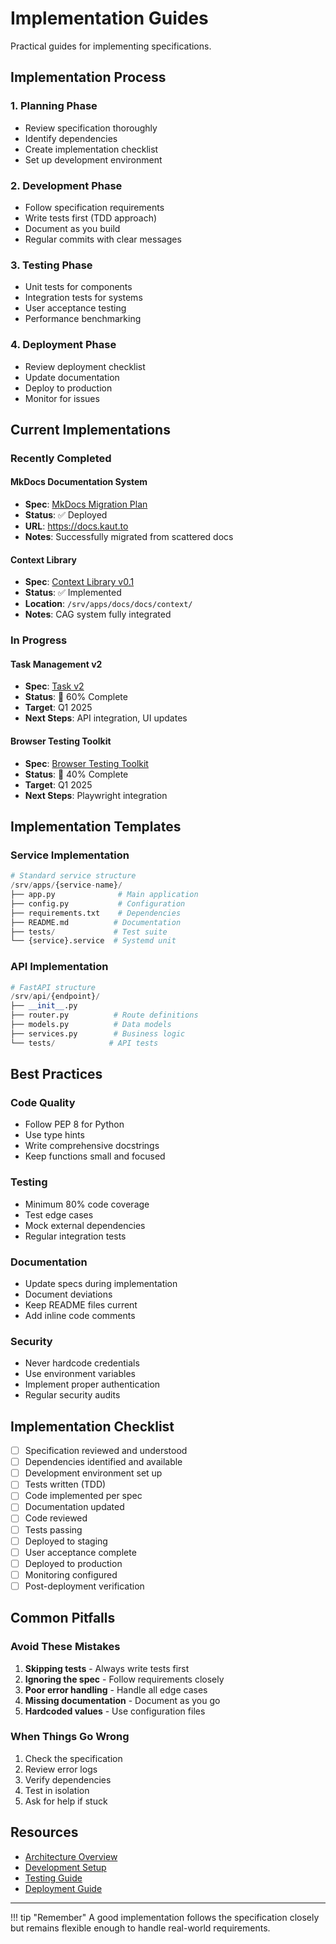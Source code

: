# Implementation Guides

Practical guides for implementing specifications.

## Implementation Process

### 1. Planning Phase
- Review specification thoroughly
- Identify dependencies
- Create implementation checklist
- Set up development environment

### 2. Development Phase
- Follow specification requirements
- Write tests first (TDD approach)
- Document as you build
- Regular commits with clear messages

### 3. Testing Phase
- Unit tests for components
- Integration tests for systems
- User acceptance testing
- Performance benchmarking

### 4. Deployment Phase
- Review deployment checklist
- Update documentation
- Deploy to production
- Monitor for issues

## Current Implementations

### Recently Completed

#### MkDocs Documentation System
- **Spec**: [MkDocs Migration Plan](mkdocs-migration-plan.md)
- **Status**: ✅ Deployed
- **URL**: https://docs.kaut.to
- **Notes**: Successfully migrated from scattered docs

#### Context Library
- **Spec**: [Context Library v0.1](context-library.md)
- **Status**: ✅ Implemented
- **Location**: `/srv/apps/docs/docs/context/`
- **Notes**: CAG system fully integrated

### In Progress

#### Task Management v2
- **Spec**: [Task v2](task-v2.md)
- **Status**: 🚧 60% Complete
- **Target**: Q1 2025
- **Next Steps**: API integration, UI updates

#### Browser Testing Toolkit
- **Spec**: [Browser Testing Toolkit](browser-testing-toolkit.md)
- **Status**: 🚧 40% Complete
- **Target**: Q1 2025
- **Next Steps**: Playwright integration

## Implementation Templates

### Service Implementation
```python
# Standard service structure
/srv/apps/{service-name}/
├── app.py              # Main application
├── config.py           # Configuration
├── requirements.txt    # Dependencies
├── README.md          # Documentation
├── tests/             # Test suite
└── {service}.service  # Systemd unit
```

### API Implementation
```python
# FastAPI structure
/srv/api/{endpoint}/
├── __init__.py
├── router.py          # Route definitions
├── models.py          # Data models
├── services.py        # Business logic
└── tests/            # API tests
```

## Best Practices

### Code Quality
- Follow PEP 8 for Python
- Use type hints
- Write comprehensive docstrings
- Keep functions small and focused

### Testing
- Minimum 80% code coverage
- Test edge cases
- Mock external dependencies
- Regular integration tests

### Documentation
- Update specs during implementation
- Document deviations
- Keep README files current
- Add inline code comments

### Security
- Never hardcode credentials
- Use environment variables
- Implement proper authentication
- Regular security audits

## Implementation Checklist

- [ ] Specification reviewed and understood
- [ ] Dependencies identified and available
- [ ] Development environment set up
- [ ] Tests written (TDD)
- [ ] Code implemented per spec
- [ ] Documentation updated
- [ ] Code reviewed
- [ ] Tests passing
- [ ] Deployed to staging
- [ ] User acceptance complete
- [ ] Deployed to production
- [ ] Monitoring configured
- [ ] Post-deployment verification

## Common Pitfalls

### Avoid These Mistakes
1. **Skipping tests** - Always write tests first
2. **Ignoring the spec** - Follow requirements closely
3. **Poor error handling** - Handle all edge cases
4. **Missing documentation** - Document as you go
5. **Hardcoded values** - Use configuration files

### When Things Go Wrong
1. Check the specification
2. Review error logs
3. Verify dependencies
4. Test in isolation
5. Ask for help if stuck

## Resources

- [Architecture Overview](../architecture/index.md)
- [Development Setup](../guides/development-setup.md)
- [Testing Guide](../guides/testing.md)
- [Deployment Guide](../guides/deployment.md)

---

!!! tip "Remember"
    A good implementation follows the specification closely but remains flexible enough to handle real-world requirements.